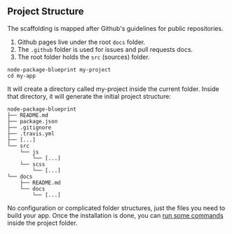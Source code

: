 ## Project Structure

The scaffolding is mapped after Github's guidelines for public repositories.

1. Github pages live under the root `docs` folder.
2. The `.github` folder is used for issues and pull requests docs.
3. The root folder holds the `src` (sources) folder.

```
node-package-blueprint my-project
cd my-app
```

It will create a directory called my-project inside the current folder.
Inside that directory, it will generate the initial project structure:

```
node-package-blueprint
├── README.md
├── package.json
├── .gitignore
├── .travis.yml
├── [...]
└── src
    └── js
        └── [...]
    └── scss
        └── [...]
└── docs
    ├── README.md
    └── docs
        └── [...]
```

No configuration or complicated folder structures, just the files you need to build your app.
Once the installation is done, you can [run some commands](./integrated-tooling.md) inside the project folder.
